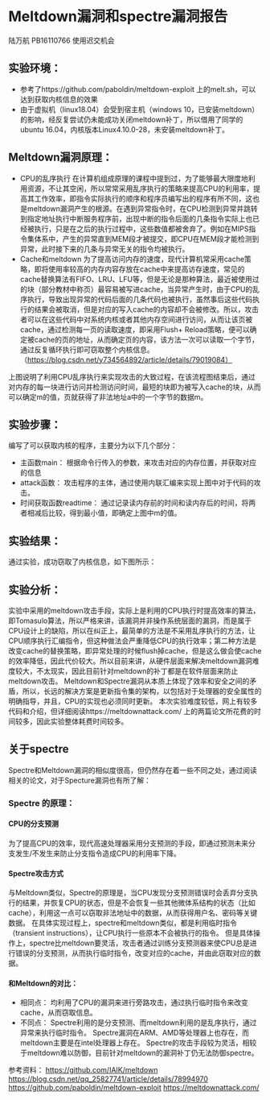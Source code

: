 # Meltdown漏洞和spectre漏洞报告 
陆万航 PB16110766 使用迟交机会
## 实验环境：
* 参考了https://github.com/paboldin/meltdown-exploit 上的melt.sh，可以达到获取内核信息的效果
* 由于虚拟机（linux18.04）会受到宿主机（windows 10，已安装meltdown）的影响，经反复尝试仍未能成功关闭meltdown补丁，所以借用了同学的ubuntu 16.04，内核版本Linux4.10.0-28，未安装meltdown补丁。
## Meltdown漏洞原理：
* CPU的乱序执行
在计算机组成原理的课程中提到过，为了能够最大限度地利用资源，不让其空闲，所以常常采用乱序执行的策略来提高CPU的利用率，提高其工作效率，即指令实际执行的顺序和程序员编写出的程序有所不同，这也是meltdown漏洞产生的根源。在遇到异常指令时，在CPU检测到异常并跳转到指定地址执行中断服务程序前，出现中断的指令后面的几条指令实际上也已经被执行，只是在之后的执行过程中，这些数值都被舍弃了。例如在MIPS指令集体系中，产生的异常直到MEM段才被提交，即CPU在MEM段才能检测到异常，此时接下来的几条与异常无关的指令均被执行。
* Cache和meltdown
为了提高访问内存的速度，现代计算机常采用cache策略，即将使用率较高的内存内容存放在cache中来提高访存速度，常见的cache替换算法有FIFO、LRU、LFU等，但是无论是那种算法，最近被使用过的块（部分教材中称页）最容易被写进cache，当异常产生时，由于CPU的乱序执行，导致出现异常的代码后面的几条代码也被执行，虽然事后这些代码执行的结果会被取消，但是对应的写入cache的内容却不会被修改。所以，攻击者可以在这些代码中对系统内核或者其他内存空间进行访问，从而让该页被cache，通过检测每一页的读取速度，即采用Flush+ Reload策略，便可以确定被cache的页的地址，从而确定页的内容，该方法一次可以读取一个字节，通过反复循环执行即可窃取整个内核信息。
（https://blog.csdn.net/y734564892/article/details/79019084）
 
上图说明了利用CPU乱序执行来实现攻击的大致过程，在该流程图结束后，通过对内存的每一块进行访问并检测访问时间，最短的块即为被写入cache的块，从而可以确定m的值，页就获得了非法地址a中的一个字节的数据m。

## 实验步骤：
编写了可以获取内核的程序，主要分为以下几个部分：
* 主函数main：
根据命令行传入的参数，来攻击对应的内存位置，并获取对应的信息
* attack函数：
攻击程序的主体，通过使用内联汇编来实现上图中对于代码的攻击。
* 时间获取函数readtime：
通过记录读内存前的时间和读内存后的时间，将两者相减后比较，得到最小值，即确定上图中m的值。

## 实验结果：
通过实验，成功窃取了内核信息，如下图所示：

 
 
## 实验分析：
实验中采用的meltdown攻击手段，实际上是利用的CPU执行时提高效率的算法，即Tomasulo算法，所以严格来讲，该漏洞并非操作系统层面的漏洞，而是属于CPU设计上的缺陷，所以在纠正上，最简单的方法是不采用乱序执行的方法，让CPU顺序执行汇编指令，但这种做法会严重降低CPU的执行效率；第二种方法是改变cache的替换策略，即异常处理的时候flush掉cache，但是这么做会使cache的效率降低，因此代价较大。所以目前来讲，从硬件层面来解决meltdown漏洞难度较大，不太现实，因此目前针对meltdown的补丁都是在软件层面来防止meltdown攻击。
Meltdown和Spectre漏洞从本质上体现了效率和安全之间的矛盾，所以，长远的解决方案是更新指令集的架构，以包括对于处理器的安全属性的明确指导，并且，CPU的实现也必须同时更新。
本次实验难度较低，网上有较多代码和介绍，但详细阅读https://meltdownattack.com/ 上的两篇论文所花费的时间较多，因此实验整体耗费时间较多。

## 关于spectre
Spectre和Meltdown漏洞的相似度很高，但仍然存在着一些不同之处，通过阅读相关的论文，对于Specture漏洞也有所了解：
### Spectre 的原理：
#### CPU的分支预测
为了提高CPU的效率，现代高速处理器采用分支预测的手段，即通过预测未来分支发生/不发生来防止分支指令造成CPU的利用率下降。
#### Spectre攻击方式
与Meltdown类似，Spectre的原理是，当CPU发现分支预测错误时会丢弃分支执行的结果，并恢复CPU的状态，但是不会恢复一些其他微体系结构的状态（比如cache），利用这一点可以窃取非法地址中的数据，从而获得用户名、密码等关键数据。
在具体实现过程上，spectre和meltdown类似，都是利用临时指令（transient instructions），让CPU执行一些原本不会被执行的指令。 但是具体操作上，spectre比meltdown要灵活，攻击者通过训练分支预测器来使CPU总是进行错误的分支预测，从而执行临时指令，改变对应的cache，并由此窃取对应的数据。 
#### 和Meltdown的对比：
* 相同点：
均利用了CPU的漏洞来进行旁路攻击，通过执行临时指令来改变cache，从而窃取信息。
* 不同点：
Spectre利用的是分支预测、而meltdown利用的是乱序执行，通过异常来执行临时指令。
Spectre漏洞在ARM、AMD等处理器上也存在，而meltdown主要是在intel处理器上存在。
Spectre的攻击手段较为灵活，相较于meltdown难以防御，目前针对meltdown的漏洞补丁仍无法防御spectre。



参考资料：
https://github.com/IAIK/meltdown 
https://blog.csdn.net/qq_25827741/article/details/78994970
https://github.com/paboldin/meltdown-exploit
https://meltdownattack.com/


